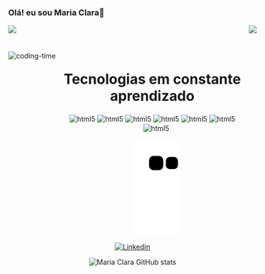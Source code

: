 ### Olá! eu sou Maria Clara👋


<div>
  
  <img  height="180em" src="https://github-readme-stats.vercel.app/api?username=LuigiGF&show_icons=true&theme=dark&include_all_commits=true&count_private=true"/>
  <img align="right" height="180em" src="https://github-readme-stats.vercel.app/api/top-langs/?username=LuigiGF&layout=compact&langs_count=16&theme=dark"/>
</div>
<br>

<div  align="center"> 
  <div style="display: inline_block"><br>
    <img align="left" height="250" alt="coding-time" src="code.gif">
    <h1 align="center"> Tecnologias em constante aprendizado </h1>
    <img align="center" alt=html5   src="https://img.shields.io/badge/C%23-239120?style=for-the-badge&logo=c-sharp&logoColor=white">
    <img align="center" alt=html5  src="https://img.shields.io/badge/Java-ED8B00?style=for-the-badge&logo=openjdk&logoColor=white">
    <img align="center" alt=html5  src="https://img.shields.io/badge/HTML5-E34F26?style=for-the-badge&logo=html5&logoColor=white">
    <img align="center" alt=html5  src="https://img.shields.io/badge/CSS3-1572B6?style=for-the-badge&logo=css3&logoColor=white">
    <img align="center" alt=html5  src="https://img.shields.io/badge/JavaScript-F7DF1E?style=for-the-badge&logo=javascript&logoColor=black">
    <img align="center" alt=html5  src="https://img.shields.io/badge/Spring-6DB33F?style=for-the-badge&logo=spring&logoColor=white">
    <img align="center" alt=html5  src="https://img.shields.io/badge/Microsoft_Azure-0089D6?style=for-the-badge&logo=microsoft-azure&logoColor=white">
      
   </div>
    
  
![Snake animation](https://github.com/Mariacfagundes/Mariacfagundes/blob/output/github-contribution-grid-snake.svg)



[![Linkedin](https://img.shields.io/badge/LinkedIn-0077B5?style=for-the-badge&logo=linkedin&logoColor=white)](https://www.linkedin.com/in/maria-clara-fagundes-32027680/)


![Maria Clara GitHub stats](https://github-readme-stats.vercel.app/api?username=mariacfagundes&show_icons=true&theme=maroongold)


